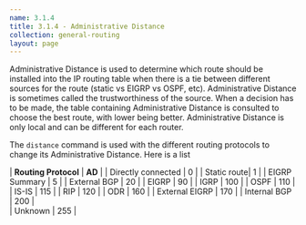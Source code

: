 ```yaml
---
name: 3.1.4
title: 3.1.4 - Administrative Distance
collection: general-routing
layout: page
---
```

Administrative Distance is used to determine which route should be installed into the IP routing table when there is a tie between different sources for the route (static vs EIGRP vs OSPF, etc). Administrative Distance is sometimes called the trustworthiness of the source. When a decision has to be made, the table containing Administrative Distance is consulted to choose the best route, with lower being better. Administrative Distance is only local and can be different for each router.

The `distance` command is used with the different routing protocols to change its Administrative Distance. Here is a list 

| **Routing Protocol**      | **AD** |
| Directly connected  | 0    |
| Static route| 1 |
| EIGRP Summary | 5 |
| External BGP | 20 |
| EIGRP | 90 |
| IGRP | 100 |
| OSPF | 110 |
| IS-IS | 115 |
| RIP | 120 |
| ODR | 160 |
| External EIGRP | 170 |
| Internal BGP | 200 |  
| Unknown | 255 |